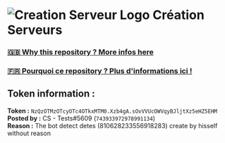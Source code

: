 # ![Creation Serveur Logo](https://i.imgur.com/XnmWmaA.png) Création Serveurs

### [🇬🇧 Why this repository ? More infos here](https://github.com/Creation-Serveurs/token-reset/blob/main/README.md)

### [🇫🇷 Pourquoi ce repository ? Plus d'informations ici !](https://github.com/Creation-Serveurs/token-reset/blob/main/FR_README.md)

## Token information :
**Token :** `NzQzOTMzOTcyOTc4OTkxMTM0.Xzb4gA.sOvVVUcOWVqyBJljtXz5eHZ5EHM`\
**Posted by :** CS - Tests#5609 (`743933972978991134`)\
**Reason :** The bot detect detes (810628233556918283) create by hisself without reason